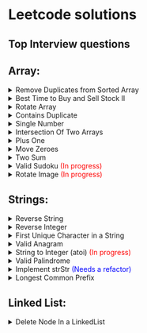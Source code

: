 # Leetcode solutions
## Top Interview questions
## Array:
<details><summary>Remove Duplicates from Sorted Array</summary>

   [Solution](https://github.com/EvgeniyEkimenko/leetcode-java/blob/master/src/main/java/array/RemoveDuplicatesFromSortedArray.java)
   
   ![Альтернативный текст](https://github.com/EvgeniyEkimenko/leetcode-java/blob/master/docs/RemoveDuplicatesFromSortedArray.png)

</details>

<details><summary>Best Time to Buy and Sell Stock II</summary>

[Solution](https://github.com/EvgeniyEkimenko/leetcode-java/blob/master/src/main/java/array/BestTimeToBuyAndSellStock.java)

![Альтернативный текст](https://github.com/EvgeniyEkimenko/leetcode-java/blob/master/docs/BestTimeToBuyAndSellStock.png)

</details>

<details><summary>Rotate Array</summary>

[Solution](https://github.com/EvgeniyEkimenko/leetcode-java/blob/master/src/main/java/array/RotateArray.java)

![Альтернативный текст](https://github.com/EvgeniyEkimenko/leetcode-java/blob/master/docs/RotateArray.png)

</details>

<details><summary>Contains Duplicate</summary>

[Solution](https://github.com/EvgeniyEkimenko/leetcode-java/blob/master/src/main/java/array/ContainsDuplicate.java)

![Альтернативный текст](https://github.com/EvgeniyEkimenko/leetcode-java/blob/master/docs/ContainsDuplicate.png)

</details>

<details><summary>Single Number</summary>

[Solution](https://github.com/EvgeniyEkimenko/leetcode-java/blob/master/src/main/java/array/SingleNumber.java)

![Альтернативный текст](https://github.com/EvgeniyEkimenko/leetcode-java/blob/master/docs/SingleNumber.png)

</details>

<details><summary>Intersection Of Two Arrays</summary>

[Solution](https://github.com/EvgeniyEkimenko/leetcode-java/blob/master/src/main/java/array/IntersectionOfTwoArrays.java)

![Альтернативный текст](https://github.com/EvgeniyEkimenko/leetcode-java/blob/master/docs/IntersectionOfTwoArrays.png)

</details>


<details><summary>Plus One</summary>

[Solution](https://github.com/EvgeniyEkimenko/leetcode-java/blob/master/src/main/java/array/PlusOne.java)

![Альтернативный текст](https://github.com/EvgeniyEkimenko/leetcode-java/blob/master/docs/PlusOne.png)

</details>


<details><summary>Move Zeroes</summary>

[Solution](https://github.com/EvgeniyEkimenko/leetcode-java/blob/master/src/main/java/array/MoveZeroes.java)

![Альтернативный текст](https://github.com/EvgeniyEkimenko/leetcode-java/blob/master/docs/MoveZeroes.png)

</details>

<details><summary>Two Sum</summary>

[Solution](https://github.com/EvgeniyEkimenko/leetcode-java/blob/master/src/main/java/array/TwoSum.java)

![Альтернативный текст](https://github.com/EvgeniyEkimenko/leetcode-java/blob/master/docs/TwoSum.png)

</details>

<details><summary>Valid Sudoku <span style="color:red"> (In progress)</span> </summary> 


[Solution](https://github.com/EvgeniyEkimenko/leetcode-java/blob/master/src/main/java/array/ValidSudoku.java)

![Альтернативный текст](https://github.com/EvgeniyEkimenko/leetcode-java/blob/master/docs/ValidSudoku.png)

</details>

<details><summary>Rotate Image <span style="color:red"> (In progress)</span> </summary> 


[Solution](https://github.com/EvgeniyEkimenko/leetcode-java/blob/master/src/main/java/array/RotateImage.java)

![Альтернативный текст](https://github.com/EvgeniyEkimenko/leetcode-java/blob/master/docs/RotateImage.png)

</details>

## Strings:

<details><summary>Reverse String</summary>

[Solution](https://github.com/EvgeniyEkimenko/leetcode-java/blob/master/src/main/java/strings/ReverseString.java)

![Альтернативный текст](https://github.com/EvgeniyEkimenko/leetcode-java/blob/master/docs/ReverseString.png)

</details>

<details><summary>Reverse Integer</summary>

[Solution](https://github.com/EvgeniyEkimenko/leetcode-java/blob/master/src/main/java/strings/ReverseInteger.java)

![Альтернативный текст](https://github.com/EvgeniyEkimenko/leetcode-java/blob/master/docs/ReverseInteger.png)

</details>


<details><summary>First Unique Character in a String</summary>

[Solution](https://github.com/EvgeniyEkimenko/leetcode-java/blob/master/src/main/java/strings/FirstUniqueCharacterInAString.java)

![Альтернативный текст](https://github.com/EvgeniyEkimenko/leetcode-java/blob/master/docs/FirstUniqueCharacterInAString.png)

</details>

<details><summary>Valid Anagram</summary>

[Solution](https://github.com/EvgeniyEkimenko/leetcode-java/blob/master/src/main/java/strings/ValidAnagram.java)

![Альтернативный текст](https://github.com/EvgeniyEkimenko/leetcode-java/blob/master/docs/ValidAnagram.png)

</details>

<details><summary>String to Integer (atoi) <span style="color:red"> (In progress)</span> </summary> 


[Solution](https://github.com/EvgeniyEkimenko/leetcode-java/blob/master/src/main/java/array/StringToInteger.java)

![Альтернативный текст](https://github.com/EvgeniyEkimenko/leetcode-java/blob/master/docs/StringToInteger.png)

</details>


<details><summary>Valid Palindrome</summary>

[Solution](https://github.com/EvgeniyEkimenko/leetcode-java/blob/master/src/main/java/strings/ValidPalindrome.java)

![Альтернативный текст](https://github.com/EvgeniyEkimenko/leetcode-java/blob/master/docs/ValidPalindrome.png)

</details>

<details><summary>Implement strStr <span style="color:blue"> (Needs a refactor)</span> </summary>  

[Solution](https://github.com/EvgeniyEkimenko/leetcode-java/blob/master/src/main/java/strings/ImplementStrStr.java)

![Альтернативный текст](https://github.com/EvgeniyEkimenko/leetcode-java/blob/master/docs/ImplementStrStr.png)

</details>

<details><summary>Longest Common Prefix </summary>

[Solution](https://github.com/EvgeniyEkimenko/leetcode-java/blob/master/src/main/java/strings/LongestCommonPrefix.java)

![Альтернативный текст](https://github.com/EvgeniyEkimenko/leetcode-java/blob/master/docs/LongestCommonPrefix.png)

</details>

## Linked List:

<details><summary>Delete Node In a LinkedList</summary>

[Solution](https://github.com/EvgeniyEkimenko/leetcode-java/blob/master/src/main/java/strings/DeleteNodeInLinkedList.java)

![Альтернативный текст](https://github.com/EvgeniyEkimenko/leetcode-java/blob/master/docs/DeleteNodeInLinkedList.png)

</details>



